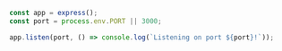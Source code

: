 ```javascript
const app = express();
const port = process.env.PORT || 3000;
```

```javascript
app.listen(port, () => console.log(`Listening on port ${port}!`));
```

